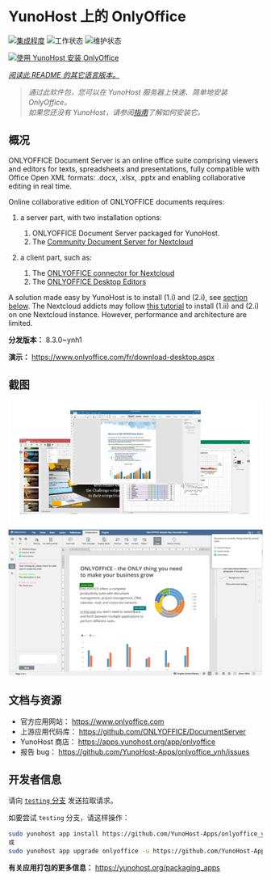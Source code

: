 <!--
注意：此 README 由 <https://github.com/YunoHost/apps/tree/master/tools/readme_generator> 自动生成
请勿手动编辑。
-->

# YunoHost 上的 OnlyOffice

[![集成程度](https://apps.yunohost.org/badge/integration/onlyoffice)](https://ci-apps.yunohost.org/ci/apps/onlyoffice/)
![工作状态](https://apps.yunohost.org/badge/state/onlyoffice)
![维护状态](https://apps.yunohost.org/badge/maintained/onlyoffice)

[![使用 YunoHost 安装 OnlyOffice](https://install-app.yunohost.org/install-with-yunohost.svg)](https://install-app.yunohost.org/?app=onlyoffice)

*[阅读此 README 的其它语言版本。](./ALL_README.md)*

> *通过此软件包，您可以在 YunoHost 服务器上快速、简单地安装 OnlyOffice。*  
> *如果您还没有 YunoHost，请参阅[指南](https://yunohost.org/install)了解如何安装它。*

## 概况

ONLYOFFICE Document Server is an online office suite comprising viewers and editors for texts, spreadsheets and presentations, fully compatible with Office Open XML formats: .docx, .xlsx, .pptx and enabling collaborative editing in real time.

Online collaborative edition of ONLYOFFICE documents requires: 
1. a server part, with two installation options:
   1. ONLYOFFICE Document Server packaged for YunoHost. 
   2. The [Community Document Server for Nextcloud](https://apps.nextcloud.com/apps/documentserver_community) 

2. a client part, such as: 
   1. The [ONLYOFFICE connector for Nextcloud](https://apps.nextcloud.com/apps/onlyoffice) 
   2. The [ONLYOFFICE Desktop Editors](https://www.onlyoffice.com/fr/download-desktop.aspx)

A solution made easy by YunoHost is to install (1.i) and (2.i), see [section below](https://github.com/YunoHost-Apps/onlyoffice_ynh/#configuration-of-onlyoffice-server). The Nextcloud addicts may follow [this tutorial](https://github.com/YunoHost-Apps/nextcloud_ynh#configure-onlyoffice-integration) to install (1.ii) and (2.i) on one Nextcloud instance. However, performance and architecture are limited.


**分发版本：** 8.3.0~ynh1

**演示：** <https://www.onlyoffice.com/fr/download-desktop.aspx>

## 截图

![OnlyOffice 的截图](./doc/screenshots/01-presentation.jpg)
![OnlyOffice 的截图](./doc/screenshots/02-document-short.png)

## 文档与资源

- 官方应用网站： <https://www.onlyoffice.com>
- 上游应用代码库： <https://github.com/ONLYOFFICE/DocumentServer>
- YunoHost 商店： <https://apps.yunohost.org/app/onlyoffice>
- 报告 bug： <https://github.com/YunoHost-Apps/onlyoffice_ynh/issues>

## 开发者信息

请向 [`testing` 分支](https://github.com/YunoHost-Apps/onlyoffice_ynh/tree/testing) 发送拉取请求。

如要尝试 `testing` 分支，请这样操作：

```bash
sudo yunohost app install https://github.com/YunoHost-Apps/onlyoffice_ynh/tree/testing --debug
或
sudo yunohost app upgrade onlyoffice -u https://github.com/YunoHost-Apps/onlyoffice_ynh/tree/testing --debug
```

**有关应用打包的更多信息：** <https://yunohost.org/packaging_apps>
